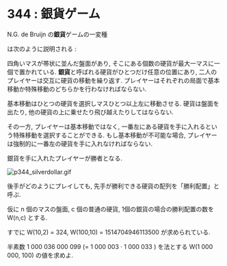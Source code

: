 # 344 : 銀貨ゲーム

N.G. de Bruijn の**銀貨**ゲームの一変種

は次のように説明される :

四角いマスが帯状に並んだ盤面があり, そこにある個数の硬貨が最大一マスに一個で置かれている. **銀貨**と呼ばれる硬貨がひとつだけ任意の位置にあり, 二人のプレイヤーは交互に硬貨の移動を繰り返す. プレイヤーはそれぞれの局面で基本移動か特殊移動のどちらかを行わなければならない.

基本移動はひとつの硬貨を選択しマスひとつ以上左に移動させる. 硬貨は盤面を出たり, 他の硬貨の上に乗せたり飛び越えたりしてはならない.

その一方, プレイヤーは基本移動ではなく, 一番左にある硬貨を手に入れるという特殊移動を選択することができる. もし基本移動が不可能な場合, プレイヤーは強制的に一番左の硬貨を手に入れなければならない.

銀貨を手に入れたプレイヤーが勝者となる.

![p344\_silverdollar.gif](https://projecteuler.net/project/images/p344_silverdollar.gif)

後手がどのようにプレイしても, 先手が勝利できる硬貨の配列を「勝利配置」と呼ぶ.

仮に n 個のマスの盤面, c 個の普通の硬貨, 1個の銀貨の場合の勝利配置の数を W\(n,c\) とする.

すでに W\(10,2\) = 324, W\(100,10\) = 1514704946113500 が求められている.

半素数 1 000 036 000 099 \(= 1 000 003 · 1 000 033 \) を法とする W\(1 000 000, 100\) の値を求めよ.

